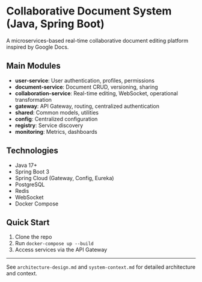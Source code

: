 # Collaborative Document System (Java, Spring Boot)

A microservices-based real-time collaborative document editing platform inspired by Google Docs.

## Main Modules
- **user-service**: User authentication, profiles, permissions
- **document-service**: Document CRUD, versioning, sharing
- **collaboration-service**: Real-time editing, WebSocket, operational transformation
- **gateway**: API Gateway, routing, centralized authentication
- **shared**: Common models, utilities
- **config**: Centralized configuration
- **registry**: Service discovery
- **monitoring**: Metrics, dashboards

## Technologies
- Java 17+
- Spring Boot 3
- Spring Cloud (Gateway, Config, Eureka)
- PostgreSQL
- Redis
- WebSocket
- Docker Compose

## Quick Start
1. Clone the repo
2. Run `docker-compose up --build`
3. Access services via the API Gateway

---
See `architecture-design.md` and `system-context.md` for detailed architecture and context.
